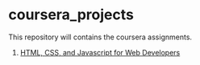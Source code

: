 # coursera_projects

  This repository will contains the coursera assignments.
  
  1. [HTML, CSS, and Javascript for Web Developers]()
